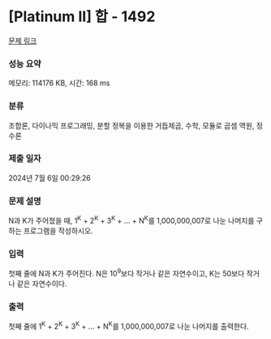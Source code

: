 # [Platinum II] 합 - 1492 

[문제 링크](https://www.acmicpc.net/problem/1492) 

### 성능 요약

메모리: 114176 KB, 시간: 168 ms

### 분류

조합론, 다이나믹 프로그래밍, 분할 정복을 이용한 거듭제곱, 수학, 모듈로 곱셈 역원, 정수론

### 제출 일자

2024년 7월 6일 00:29:26

### 문제 설명

<p>N과 K가 주어졌을 때, 1<sup>K</sup> + 2<sup>K</sup> + 3<sup>K</sup> + ... + N<sup>K</sup>를 1,000,000,007로 나눈 나머지를 구하는 프로그램을 작성하시오.</p>

### 입력 

 <p>첫째 줄에 N과 K가 주어진다. N은 10<sup>9</sup>보다 작거나 같은 자연수이고, K는 50보다 작거나 같은 자연수이다.</p>

### 출력 

 <p>첫째 줄에 1<sup>K</sup> + 2<sup>K</sup> + 3<sup>K</sup> + ... + N<sup>K</sup>를 1,000,000,007로 나눈 나머지를 출력한다.</p>

